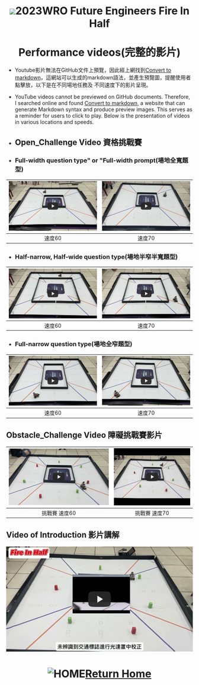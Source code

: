 # <div align="center"><img src=../other/img/logo.jpg></img>2023WRO Future Engineers Fire In Half </div>
# <div align="center">Performance videos(完整的影片)</div> 


- Youtube影片無法在GitHub文件上預覽，因此經上網找到[Convert to markdown](https://video-to-markdown.marcomontalbano.com/)，這網站可以生成的markdown語法，並產生預覽圖，提醒使用者點擊放，以下是在不同場地任務及 不同速度下的影片呈現。  
- YouTube videos cannot be previewed on GitHub documents. Therefore, I searched online and found [Convert to markdown](https://video-to-markdown.marcomontalbano.com/), a website that can generate Markdown syntax and produce preview images. This serves as a reminder for users to click to play. Below is the presentation of videos in various locations and speeds.

- ## Open_Challenge Video 資格挑戰賽

- ### Full-width question type" or "Full-width prompt(場地全寬題型)
[![Fire_In_Half 資格挑戰賽 全寬 速度 60](./img/Fire_In_Half_Open_Challenge_full_60.jpg)](https://youtu.be/o31pZUsM6O8 "Fire_In_Half 資格挑戰賽 全寬 速度 60")|[![Fire_In_Half 資格挑戰賽 全寬 速度 70](./img/Fire_In_Half_Open_Challenge_full_70.jpg)](https://youtu.be/57GFhYzaKVg "Fire_In_Half 資格挑戰賽 全寬 速度 70")|
|:----:|:----:|
| 速度60 | 速度70 |

- ### Half-narrow, Half-wide question type(場地半窄半寬題型) 
|[![Fire_In_Half 資格挑戰賽 全窄 速度 60](./img/Fire_In_Half_Open_Challenge_hight_60.jpg)](https://youtu.be/GF6gxci9bik "Fire_In_Half 資格挑戰賽 全窄 速度 60")|[![Fire_In_Half 資格挑戰賽 全窄 速度 70](./img/Fire_In_Half_Open_Challenge_hight_70.jpg)](https://youtu.be/9a28QeORDNU "Fire_In_Half 資格挑戰賽 全窄 速度 70")|
|:----:|:----:|
| 速度60| 速度70|

- ### Full-narrow question type(場地全窄題型) 
|[![Fire_In_Half 資格挑戰賽 半寬半窄速度 60](.//img/Fire_In_Half_Open_Challenge_hight_Full_60.jpg)](https://youtu.be/y1-NW_3ckFE "Fire_In_Half 資格挑戰賽 半寬半窄速度 60")|[![Fire_In_Half 資格挑戰賽 半寬半窄速度 70](./img/Fire_In_Half_Open_Challenge_hight_Full_70.jpg)](https://youtu.be/0spKhQK68Qo "Fire_In_Half 資格挑戰賽 半寬半窄速度 70")|
|:----:|:----:|
|速度60| 速度70|

## Obstacle_Challenge Video 障礙挑戰賽影片
|[![Fire_In_Half 障礙挑戰賽 速度60](./img/Obstacle_Challenge_Video_60.jpg)](https://youtu.be/tco1BEpjeJs "Fire_In_Half 障礙挑戰賽 速度60")|[![Fire_In_Half 障礙挑戰賽 速度70](./img/Obstacle_Challenge_Video_70.jpg)](https://youtu.be/6MJTKhnEY9s "Fire_In_Half 障礙挑戰賽 速度70")|
|:----:|:----:|
|挑戰賽 速度60|挑戰賽 速度70|

## Video of Introduction 影片講解
[![Fire in Half 障礙賽解說](./img/Fire_in_HAlf_escribe.jpg)](https://youtu.be/99KOlNN_V5g "Fire in Half 障礙賽解說")

# <div align="center">![HOME](../other/img/Home.jpg)[Return Home](../)</div>  
